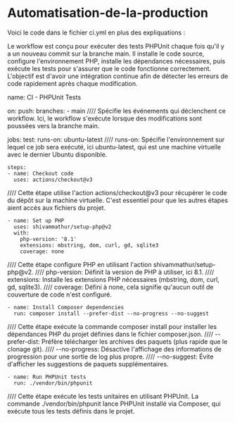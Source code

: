 # Automatisation-de-la-production

Voici le code dans le fichier ci.yml en plus des expliquations :

Le workflow est conçu pour exécuter des tests PHPUnit chaque fois qu'il y a un nouveau commit sur la branche main.
Il installe le code source, configure l'environnement PHP, installe les dépendances nécessaires, puis exécute les tests pour s'assurer que le code fonctionne correctement.
L'objectif est d'avoir une intégration continue afin de détecter les erreurs de code rapidement après chaque modification.

name: CI - PHPUnit Tests

on:
  push:
    branches:
      - main
//// Spécifie les événements qui déclenchent ce workflow. Ici, le workflow s'exécute lorsque des modifications sont poussées vers la branche main.

jobs:
  test:
    runs-on: ubuntu-latest
//// runs-on: Spécifie l'environnement sur lequel ce job sera exécuté, ici ubuntu-latest, qui est une machine virtuelle avec le dernier Ubuntu disponible.
    

    steps:
    - name: Checkout code
      uses: actions/checkout@v3
//// Cette étape utilise l'action actions/checkout@v3 pour récupérer le code du dépôt sur la machine virtuelle. C'est essentiel pour que les autres étapes aient accès aux fichiers du projet.

    - name: Set up PHP
      uses: shivammathur/setup-php@v2
      with:
        php-version: '8.1' 
        extensions: mbstring, dom, curl, gd, sqlite3
        coverage: none
//// Cette étape configure PHP en utilisant l'action shivammathur/setup-php@v2.
//// php-version: Définit la version de PHP à utiliser, ici 8.1.
//// extensions: Installe les extensions PHP nécessaires (mbstring, dom, curl, gd, sqlite3).
//// coverage: Défini à none, cela signifie qu'aucun outil de couverture de code n'est configuré.

    - name: Install Composer dependencies
      run: composer install --prefer-dist --no-progress --no-suggest
//// Cette étape exécute la commande composer install pour installer les dépendances PHP du projet définies dans le fichier composer.json.
//// --prefer-dist: Préfère télécharger les archives des paquets (plus rapide que le clonage git).
//// --no-progress: Désactive l'affichage des informations de progression pour une sortie de log plus propre.
//// --no-suggest: Évite d'afficher les suggestions de paquets supplémentaires.

    - name: Run PHPUnit tests
      run: ./vendor/bin/phpunit
//// Cette étape exécute les tests unitaires en utilisant PHPUnit. La commande ./vendor/bin/phpunit lance PHPUnit installé via Composer, qui exécute tous les tests définis dans le projet.
